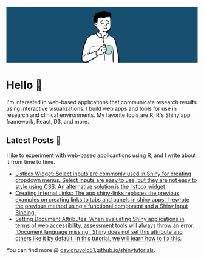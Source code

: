 
![davidruvolo51 profile](https://raw.githubusercontent.com/davidruvolo51/davidruvolo51/main/static/davidruvolo51.png)

# Hello 👋

I'm interested in web-based applications that communicate research results using interactive visualizations. I build web apps and tools for use in research and clinical environments. My favorite tools are R, R's Shiny app framework, React, D3, and more.

## Latest Posts 📓

I like to experiment with web-based applicantions using R, and I write about it from time to time.

<!-- BLOG-POST-LIST:START -->
 - [Listbox Widget: Select inputs are commonly used in Shiny for creating dropdown menus. Select inputs are easy to use, but they are not easy to style using CSS. An alternative solution is the listbox widget.](https://davidruvolo51.github.io/shinytutorials/tutorials/listbox-widget/)
 - [Creating Internal Links: The app shiny-links replaces the previous examples on creating links to tabs and panels in shiny apps. I rewrote the previous method using a functional component and a Shiny Input Binding.](https://davidruvolo51.github.io/shinytutorials/tutorials/shiny-link/)
 - [Setting Document Attributes: When evaluating Shiny applications in terms of web accessibility, assessment tools will always throw an error: 'Document language missing'. Shiny does not set this attribute and others like it by default. In this tutorial, we will learn how to fix this.](https://davidruvolo51.github.io/shinytutorials/tutorials/setting-html-attributes/)<!-- BLOG-POST-LIST:END -->

You can find more @ [davidruvolo51.github.io/shinytutorials](https://davidruvolo51.github.io/shinytutorials).